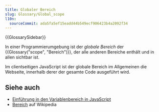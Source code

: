 ```yaml
---
title: Globaler Bereich
slug: Glossary/Global_scope
l10n:
  sourceCommit: ada5fa5ef15eadd44b549ecf906423b4a2092f34
---
```


{{GlossarySidebar}}

In einer Programmierumgebung ist der _globale Bereich_ der {{Glossary("scope", "Bereich")}}, der alle anderen Bereiche enthält und in allen sichtbar ist.

Im clientseitigen JavaScript ist der globale Bereich im Allgemeinen die Webseite, innerhalb derer der gesamte Code ausgeführt wird.

## Siehe auch

- [Einführung in den Variablenbereich in JavaScript](/de/docs/Web/JavaScript/Guide/Grammar_and_types#variable_scope)
- [Bereich](<https://en.wikipedia.org/wiki/Scope_(computer_science)>) auf Wikipedia
